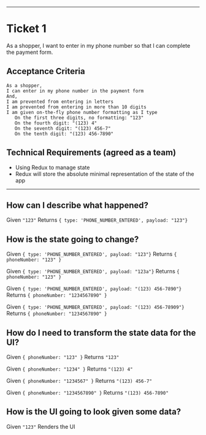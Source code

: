----
# Ticket 1

As a shopper, I want to enter in my phone number so that I can complete the payment form.

## Acceptance Criteria
```
As a shopper,
I can enter in my phone number in the payment form
And,
I am prevented from entering in letters
I am prevented from entering in more than 10 digits
I am given on-the-fly phone number formatting as I type
   On the first three digits, no formatting: "123"
   On the fourth digit: "(123) 4"
   On the seventh digit: "(123) 456-7"
   On the tenth digit: "(123) 456-7890"
```
## Technical Requirements (agreed as a team)
 * Using Redux to manage state
 * Redux will store the absolute minimal representation of the state of the app

----

## How can I describe what happened?
Given `"123"`
Returns `{ type: 'PHONE_NUMBER_ENTERED', payload: "123"}`

## How is the state going to change?
Given `{ type: 'PHONE_NUMBER_ENTERED', payload: "123"}`
Returns `{ phoneNumber: "123" }`

Given `{ type: 'PHONE_NUMBER_ENTERED', payload: "123a"}`
Returns `{ phoneNumber: "123" }`

Given `{ type: 'PHONE_NUMBER_ENTERED', payload: "(123) 456-7890"}`
Returns `{ phoneNumber: "1234567890" }`

Given `{ type: 'PHONE_NUMBER_ENTERED', payload: "(123) 456-78909"}`
Returns `{ phoneNumber: "1234567890" }`

## How do I need to transform the state data for the UI?
Given `{ phoneNumber: "123" }`
Returns `"123"`

Given `{ phoneNumber: "1234" }`
Returns `"(123) 4"`

Given `{ phoneNumber: "1234567" }`
Returns `"(123) 456-7"`

Given `{ phoneNumber: "1234567890" }`
Returns `"(123) 456-7890"`

## How is the UI going to look given some data?
Given `"123"`
Renders the UI
